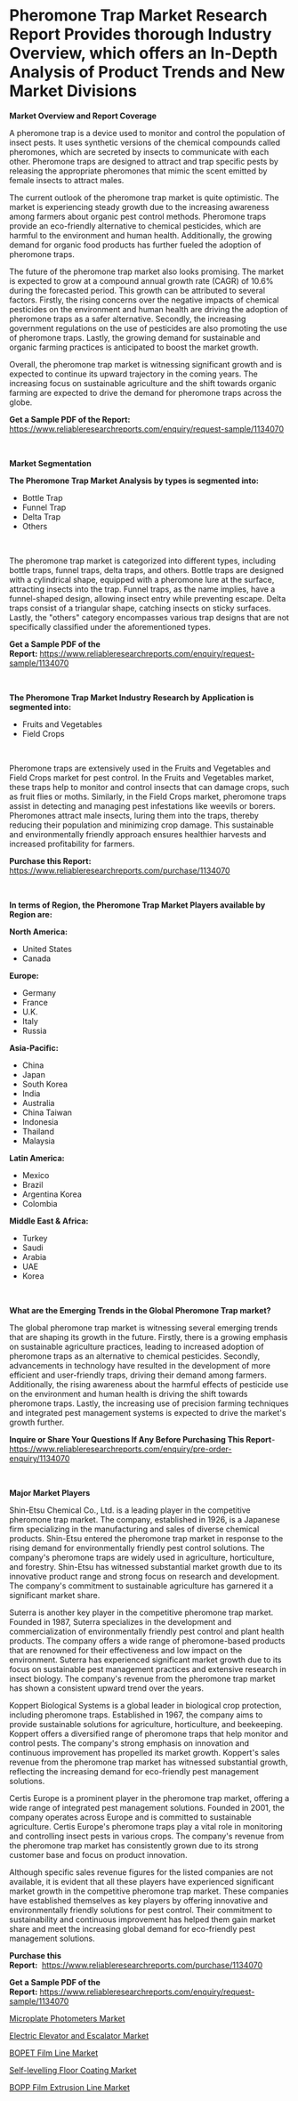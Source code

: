 <p><h1>Pheromone Trap Market Research Report Provides thorough Industry Overview, which offers an In-Depth Analysis of Product Trends and New Market Divisions</h1></p><p><strong>Market Overview and Report Coverage</strong></p>
<p><p>A pheromone trap is a device used to monitor and control the population of insect pests. It uses synthetic versions of the chemical compounds called pheromones, which are secreted by insects to communicate with each other. Pheromone traps are designed to attract and trap specific pests by releasing the appropriate pheromones that mimic the scent emitted by female insects to attract males.</p><p>The current outlook of the pheromone trap market is quite optimistic. The market is experiencing steady growth due to the increasing awareness among farmers about organic pest control methods. Pheromone traps provide an eco-friendly alternative to chemical pesticides, which are harmful to the environment and human health. Additionally, the growing demand for organic food products has further fueled the adoption of pheromone traps.</p><p>The future of the pheromone trap market also looks promising. The market is expected to grow at a compound annual growth rate (CAGR) of 10.6% during the forecasted period. This growth can be attributed to several factors. Firstly, the rising concerns over the negative impacts of chemical pesticides on the environment and human health are driving the adoption of pheromone traps as a safer alternative. Secondly, the increasing government regulations on the use of pesticides are also promoting the use of pheromone traps. Lastly, the growing demand for sustainable and organic farming practices is anticipated to boost the market growth.</p><p>Overall, the pheromone trap market is witnessing significant growth and is expected to continue its upward trajectory in the coming years. The increasing focus on sustainable agriculture and the shift towards organic farming are expected to drive the demand for pheromone traps across the globe.</p></p>
<p><strong>Get a Sample PDF of the Report:</strong> <a href="https://www.reliableresearchreports.com/enquiry/request-sample/1134070">https://www.reliableresearchreports.com/enquiry/request-sample/1134070</a></p>
<p>&nbsp;</p>
<p><strong>Market Segmentation</strong></p>
<p><strong>The Pheromone Trap Market Analysis by types is segmented into:</strong></p>
<p><ul><li>Bottle Trap</li><li>Funnel Trap</li><li>Delta Trap</li><li>Others</li></ul></p>
<p>&nbsp;</p>
<p><p>The pheromone trap market is categorized into different types, including bottle traps, funnel traps, delta traps, and others. Bottle traps are designed with a cylindrical shape, equipped with a pheromone lure at the surface, attracting insects into the trap. Funnel traps, as the name implies, have a funnel-shaped design, allowing insect entry while preventing escape. Delta traps consist of a triangular shape, catching insects on sticky surfaces. Lastly, the "others" category encompasses various trap designs that are not specifically classified under the aforementioned types.</p></p>
<p><strong>Get a Sample PDF of the Report:</strong>&nbsp;<a href="https://www.reliableresearchreports.com/enquiry/request-sample/1134070">https://www.reliableresearchreports.com/enquiry/request-sample/1134070</a></p>
<p>&nbsp;</p>
<p><strong>The Pheromone Trap Market Industry Research by Application is segmented into:</strong></p>
<p><ul><li>Fruits and Vegetables</li><li>Field Crops</li></ul></p>
<p>&nbsp;</p>
<p><p>Pheromone traps are extensively used in the Fruits and Vegetables and Field Crops market for pest control. In the Fruits and Vegetables market, these traps help to monitor and control insects that can damage crops, such as fruit flies or moths. Similarly, in the Field Crops market, pheromone traps assist in detecting and managing pest infestations like weevils or borers. Pheromones attract male insects, luring them into the traps, thereby reducing their population and minimizing crop damage. This sustainable and environmentally friendly approach ensures healthier harvests and increased profitability for farmers.</p></p>
<p><strong>Purchase this Report:</strong>&nbsp; <a href="https://www.reliableresearchreports.com/purchase/1134070">https://www.reliableresearchreports.com/purchase/1134070</a></p>
<p>&nbsp;</p>
<p><strong>In terms of Region, the Pheromone Trap Market Players available by Region are:</strong></p>
<p>
    <p> <strong> North America: </strong>
        <ul>
            <li>United States</li>
            <li>Canada</li>
        </ul>
        </p> 
    <p> <strong> Europe: </strong>
        <ul>
            <li>Germany</li>
            <li>France</li>
            <li>U.K.</li>
            <li>Italy</li>
            <li>Russia</li>
        </ul>
        </p> 
    <p> <strong> Asia-Pacific: </strong>
        <ul>
            <li>China</li>
            <li>Japan</li>
            <li>South Korea</li>
            <li>India</li>
            <li>Australia</li>
            <li>China Taiwan</li>
            <li>Indonesia</li>
            <li>Thailand</li>
            <li>Malaysia</li>
        </ul>
        </p> 
    <p> <strong> Latin America: </strong>
        <ul>
            <li>Mexico</li>
            <li>Brazil</li>
            <li>Argentina Korea</li>
            <li>Colombia</li>
        </ul>
        </p> 
    <p> <strong> Middle East & Africa: </strong>
        <ul>
            <li>Turkey</li>
            <li>Saudi</li>
            <li>Arabia</li>
            <li>UAE</li>
            <li>Korea</li>
        </ul>
    </p>
    </p>
<p>&nbsp;</p>
<p><strong>What are the Emerging Trends in the Global Pheromone Trap market?</strong></p>
<p><p>The global pheromone trap market is witnessing several emerging trends that are shaping its growth in the future. Firstly, there is a growing emphasis on sustainable agriculture practices, leading to increased adoption of pheromone traps as an alternative to chemical pesticides. Secondly, advancements in technology have resulted in the development of more efficient and user-friendly traps, driving their demand among farmers. Additionally, the rising awareness about the harmful effects of pesticide use on the environment and human health is driving the shift towards pheromone traps. Lastly, the increasing use of precision farming techniques and integrated pest management systems is expected to drive the market's growth further.</p></p>
<p><strong>Inquire or Share Your Questions If Any Before Purchasing This Report</strong>- <a href="https://www.reliableresearchreports.com/enquiry/pre-order-enquiry/1134070">https://www.reliableresearchreports.com/enquiry/pre-order-enquiry/1134070</a></p>
<p>&nbsp;</p>
<p><strong>Major Market Players</strong></p>
<p><p>Shin-Etsu Chemical Co., Ltd. is a leading player in the competitive pheromone trap market. The company, established in 1926, is a Japanese firm specializing in the manufacturing and sales of diverse chemical products. Shin-Etsu entered the pheromone trap market in response to the rising demand for environmentally friendly pest control solutions. The company's pheromone traps are widely used in agriculture, horticulture, and forestry. Shin-Etsu has witnessed substantial market growth due to its innovative product range and strong focus on research and development. The company's commitment to sustainable agriculture has garnered it a significant market share.</p><p>Suterra is another key player in the competitive pheromone trap market. Founded in 1987, Suterra specializes in the development and commercialization of environmentally friendly pest control and plant health products. The company offers a wide range of pheromone-based products that are renowned for their effectiveness and low impact on the environment. Suterra has experienced significant market growth due to its focus on sustainable pest management practices and extensive research in insect biology. The company's revenue from the pheromone trap market has shown a consistent upward trend over the years.</p><p>Koppert Biological Systems is a global leader in biological crop protection, including pheromone traps. Established in 1967, the company aims to provide sustainable solutions for agriculture, horticulture, and beekeeping. Koppert offers a diversified range of pheromone traps that help monitor and control pests. The company's strong emphasis on innovation and continuous improvement has propelled its market growth. Koppert's sales revenue from the pheromone trap market has witnessed substantial growth, reflecting the increasing demand for eco-friendly pest management solutions.</p><p>Certis Europe is a prominent player in the pheromone trap market, offering a wide range of integrated pest management solutions. Founded in 2001, the company operates across Europe and is committed to sustainable agriculture. Certis Europe's pheromone traps play a vital role in monitoring and controlling insect pests in various crops. The company's revenue from the pheromone trap market has consistently grown due to its strong customer base and focus on product innovation.</p><p>Although specific sales revenue figures for the listed companies are not available, it is evident that all these players have experienced significant market growth in the competitive pheromone trap market. These companies have established themselves as key players by offering innovative and environmentally friendly solutions for pest control. Their commitment to sustainability and continuous improvement has helped them gain market share and meet the increasing global demand for eco-friendly pest management solutions.</p></p>
<p><strong>Purchase this Report:</strong>&nbsp;&nbsp;<a href="https://www.reliableresearchreports.com/purchase/1134070">https://www.reliableresearchreports.com/purchase/1134070</a></p>
<p></p>
<p><strong>Get a Sample PDF of the Report:</strong>&nbsp;<a href="https://www.reliableresearchreports.com/enquiry/request-sample/1134070">https://www.reliableresearchreports.com/enquiry/request-sample/1134070</a></p>
<p><p><a href="https://www.linkedin.com/pulse/decoding-microplate-photometers-market-deep-dive-latest/">Microplate Photometers Market</a></p><p><a href="https://medium.com/@graycehuels/electric-elevator-and-escalator-market-competitive-analysis-market-trends-and-forecast-to-2030-0d999255c4c1">Electric Elevator and Escalator Market</a></p><p><a href="https://www.linkedin.com/pulse/bopet-film-line-market-share-amp-new-trends-analysis-report/">BOPET Film Line Market</a></p><p><a href="https://medium.com/@cullenblick/self-levelling-floor-coating-market-share-evolution-and-market-growth-trends-2023-2030-f729c3eed6b9">Self-levelling Floor Coating Market</a></p><p><a href="https://www.linkedin.com/pulse/bopp-film-extrusion-line-market-size-growth-forecast-from-2023/">BOPP Film Extrusion Line Market</a></p></p>